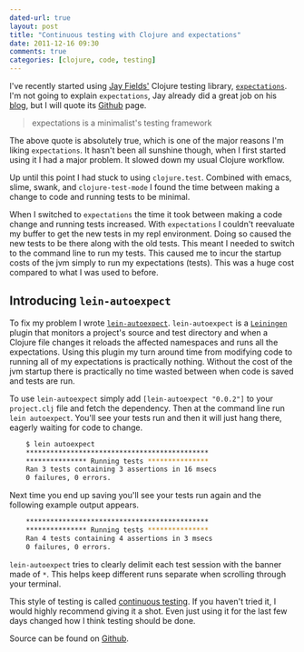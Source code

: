 ```yaml
---
dated-url: true
layout: post
title: "Continuous testing with Clojure and expectations"
date: 2011-12-16 09:30
comments: true
categories: [clojure, code, testing]
---
```


I've recently started using [Jay Fields'](http://jayfields.com/) Clojure testing library, [`expectations`](https://github.com/jaycfields/expectations). I'm not going to explain `expectations`, Jay already did a great job on his [blog](http://blog.jayfields.com/2011/11/clojure-expectations-introduction.html), but I will quote its [Github](https://github.com/jaycfields/expectations) page.

>expectations is a minimalist's testing framework

The above quote is absolutely true, which is one of the major reasons I'm liking `expectations`. It hasn't been all sunshine though, when I first started using it I had a major problem. It slowed down my usual Clojure workflow.

Up until this point I had stuck to using `clojure.test`. Combined with emacs, slime, swank, and `clojure-test-mode` I found the time between making a change to code and running tests to be minimal.

When I switched to `expectations` the time it took between making a code change and running tests increased. With `expectations` I couldn't reevaluate my buffer to get the new tests in my repl environment. Doing so caused the new tests to be there along with the old tests. This meant I needed to switch to the command line to run my tests. This caused me to incur the startup costs of the jvm simply to run my expectations (tests). This was a huge cost compared to what I was used to before.

## Introducing `lein-autoexpect`

To fix my problem I wrote [`lein-autoexpect`](https://github.com/jakemcc/lein-autoexpect). `lein-autoexpect` is a [`Leiningen`](https://github.com/technomancy/leiningen/) plugin that monitors a project's source and test directory and when a Clojure file changes it reloads the affected namespaces and runs all the expectations. Using this plugin my turn around time from modifying code to running all of my expectations is practically nothing. Without the cost of the jvm startup there is practically no time wasted between when code is saved and tests are run.

To use `lein-autoexpect` simply add `[lein-autoexpect "0.0.2"]` to your `project.clj` file and fetch the dependency. Then at the command line run `lein autoexpect`. You'll see your tests run and then it will just hang there, eagerly waiting for code to change.

``` bash
    $ lein autoexpect
    *********************************************
    *************** Running tests ***************
    Ran 3 tests containing 3 assertions in 16 msecs
    0 failures, 0 errors.
```

Next time you end up saving you'll see your tests run again and the following example output appears.

``` bash
    *********************************************
    *************** Running tests ***************
    Ran 4 tests containing 4 assertions in 3 msecs
    0 failures, 0 errors.
```

`lein-autoexpect` tries to clearly delimit each test session with the banner made of `*`. This helps keep different runs separate when scrolling through your terminal.

This style of testing is called [continuous testing](http://blog.objectmentor.com/articles/2007/09/20/continuous-testing-explained). If you haven't tried it, I would highly recommend giving it a shot. Even just using it for the last few days changed how I think testing should be done.

Source can be found on [Github](https://github.com/jakemcc/lein-autoexpect).
